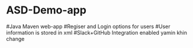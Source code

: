 # ASD-Demo-app
#Java Maven web-app
#Regiser and Login options for users
#User information is stored in xml
#Slack+GitHub Integration enabled
yamin
khin
change
